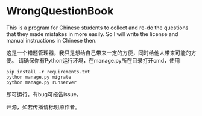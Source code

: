 # WrongQuestionBook
This is a program for Chinese students to collect and re-do the questions that they made mistakes in more easily.
So I will write the license and manual instructions in Chinese then.


这是一个错题管理器，我只是想给自己带来一定的方便，同时给他人带来可能的方便。
请确保你有Python运行环境，在manage.py所在目录打开cmd，使用
```
pip install -r requirements.txt
python manage.py migrate
python manage.py runserver
```
即可运行，有bug可报告issue。

开源，如若传播请标明原作者。
